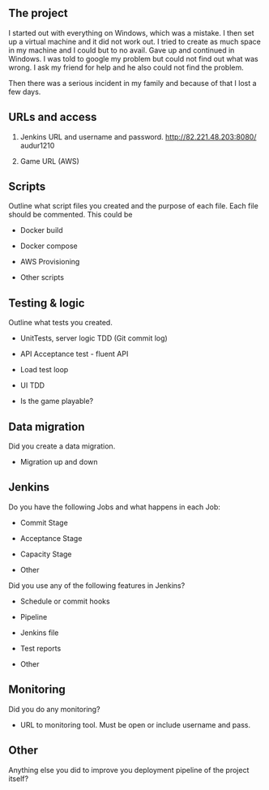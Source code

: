 ## The project
I started out with everything on Windows, which was a mistake. I then set up a virtual machine and it did not work out. I tried to create as much space in my machine and I could but to no avail. Gave up and continued in Windows.
I was told to google my problem but could not find out what was wrong. I ask my friend for help and he also could not find the problem. 

Then there was a serious incident in my family and because of that I lost a few days. 



## URLs and access

1. Jenkins URL and username and password.
	http://82.221.48.203:8080/
	audur1210

2. Game URL (AWS)



## Scripts

Outline what script files you created and the purpose of each file. Each file should be commented. This could be

- Docker build

- Docker compose

- AWS Provisioning 

- Other scripts



## Testing & logic

Outline what tests you created.

- UnitTests, server logic TDD (Git commit log)

- API Acceptance test - fluent API

- Load test loop

- UI TDD

- Is the game playable?



## Data migration

Did you create a data migration.

- Migration up and down



## Jenkins

Do you have the following Jobs and what happens in each Job:

- Commit Stage

- Acceptance Stage

- Capacity Stage

- Other



Did you use any of the following features in Jenkins?

- Schedule or commit hooks

- Pipeline

- Jenkins file

- Test reports

- Other



## Monitoring

Did you do any monitoring?

- URL to monitoring tool. Must be open or include username and pass.



## Other

Anything else you did to improve you deployment pipeline of the project itself?